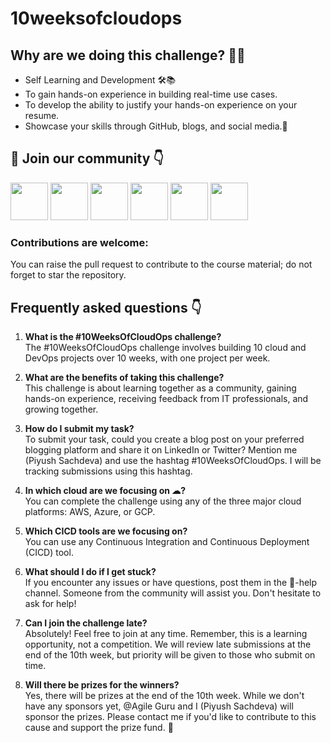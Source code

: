 # 10weeksofcloudops

## Why are we doing this challenge? 🤷‍♂️
 
- Self Learning and Development 🛠️📚
- To gain hands-on experience in building real-time use cases.
- To develop the ability to justify your hands-on experience on your resume.
- Showcase your skills through GitHub, blogs, and social media.🚀
  
## 🔗 Join our community 👇  


<a href="https://youtube.com/@techtutorialswithpiyush"><img src="https://www.freeiconspng.com/thumbs/youtube-icon/video-youtube-icon--14.png" height="60px"></img></a>
<a href="https://discord.com/invite/FMtJ2bVRUE"><img src="https://img.icons8.com/color/2x/discord--v2.png" height="60px"></img></a>
<a href="https://github.com/piyushsachdeva/"><img src="https://user-images.githubusercontent.com/91791257/235086411-9ec7aa5e-c095-44ce-b9e6-57b3bc3fead2.png" height="60px"></img></a>
<a href="https://twitter.com/thecloudopscomm"><img src="https://i.postimg.cc/pVqVTNJd/X-logo.png" height="60px"></img></a>
<a href="https://www.linkedin.com/company/thecloudopscomm/"><img src="https://img.icons8.com/fluency/2x/linkedin.png" height="60px"></img></a>
<a href="https://www.instagram.com/techtutorialswithpiyush/"><img src="https://user-images.githubusercontent.com/91791257/235086447-47658b7b-71fa-4baf-830a-3ba9b3a76a47.png" height="60px"></img></a>

### Contributions are welcome:
You can raise the pull request to contribute to the course material; do not forget to star the repository.


## Frequently asked questions 👇

1) **What is the #10WeeksOfCloudOps challenge?**  
   The #10WeeksOfCloudOps challenge involves building 10 cloud and DevOps projects over 10 weeks, with one project per week.

2) **What are the benefits of taking this challenge?**  
   This challenge is about learning together as a community, gaining hands-on experience, receiving feedback from IT professionals, and growing together.

3) **How do I submit my task?**  
   To submit your task, could you create a blog post on your preferred blogging platform and share it on LinkedIn or Twitter? Mention me (Piyush Sachdeva) and use the hashtag #10WeeksOfCloudOps. I will be tracking submissions using this hashtag.

4) **In which cloud are we focusing on ☁?**  
   You can complete the challenge using any of the three major cloud platforms: AWS, Azure, or GCP.

5) **Which CICD tools are we focusing on?**  
   You can use any Continuous Integration and Continuous Deployment (CICD) tool.

6) **What should I do if I get stuck?**  
   If you encounter any issues or have questions, post them in the 📕-help channel. Someone from the community will assist you. Don't hesitate to ask for help!

7) **Can I join the challenge late?**  
   Absolutely! Feel free to join at any time. Remember, this is a learning opportunity, not a competition. We will review late submissions at the end of the 10th week, but priority will be given to those who submit on time.

8) **Will there be prizes for the winners?**  
   Yes, there will be prizes at the end of the 10th week. While we don't have any sponsors yet, @Agile Guru and I (Piyush Sachdeva) will sponsor the prizes. Please contact me if you'd like to contribute to this cause and support the prize fund. 🎁
